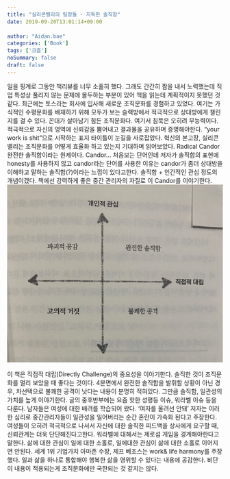 ```yaml
---
title: "실리콘밸리의 팀장들 - 지독한 솔직함"
date: 2019-09-20T13:01:14+09:00

author: "Aidan.bae"
categories: ['Book']
tags: ['크흠']
noSummary: false
draft: false
---
```


일을 핑계로 그동안 책리뷰를 너무 소홀히 했다.
그래도 간간히 짬을 내서 노력했는데
직업 특성상 풀리지 않는 문제에 몰두하는 부분이 있어
책을 읽는데 계획적이지 못했던 것 같다.
최근에는 토스라는 회사에 입사해 새로운 조직문화를 경험하고 있었다. 여기는 가식적인 수평문화를 배재하기 위해 모두가 보는 슬랙방에서 적극적으로 상대방에게 챌린지를 걸 수 있다. 꼰대가 살아남기 힘든 조직문화다. 여기서 침묵은 오히려 무능력이다. 적극적으로 자신의 영역에 신뢰감을 뿜어내고 결과물을 공유하며 증명해야한다.
“your work is shit”으로 시작하는 표지 타이틀이 눈길을 사로잡았다.
혁신의 본고장, 실리콘밸리는 조직문화를 어떻게 효율화 하고 있는지 기대하며 읽어보았다.
Radical Candor
완전한 솔직함이라는 원제이다. Candor… 처음보는 단어인데 저자가 솔직함의 표현에 honesty를 사용하지 않고 candor라는 단어를 사용한 이유는 candor가 좀더 상대방을 이해하고 말하는 솔직함(?)이라는 느낌이 있다고한다. 솔직함 + 인간적인 관심 정도의 개념이겠다.
책에선 강력하게 좋은 중간 관리자의 자질로 이 Candor를 이야기한다.
![hoho](down.jpeg)

이 책은 직접적 대립(Directly Challenge)의 중요성을 이야기한다.
솔직한 것이 조직문화를 멀리 보았을 때 좋다는 것이다.
4분면에서 완전한 솔직함을 발휘할 상황이 아닌 경우, 차선택으로
불쾌한 공격이 낫다는 내용이 분명히 적혀있다.
그만큼 솔직함, 일관성의 가치를 높게 이야기한다.
글의 중후반부에는 요즘 핫한 성평등 이슈, 워라벨 이슈 등을 다룬다.
남자들은 여성에 대한 배려를 학습되어 왔다. ‘여자를 울려선 안돼’
저자는 이러한 심리로 중간관리자들이 일관성을 일어버리는 순간 혼란이 가속화 된다고 주장한다.
여성들이 오히려 적극적으로 나서서 자신에 대한 솔직한 피드백을 상사에게 요구할 때,
신뢰관계는 더욱 단단해진다고한다.
워라벨에 대해서는 제로섬 게임을 경계해야한다고 말한다.
삶에 대한 관심이 일에 대한 소홀로, 일에대한 관심이 삶에 대한 소홀로 이어지면 안된다. 세계 1위 기업가치 아마존 수장, 제프 베조스는 work& life harmony를 주장했다.
일과 삶을 하나로 통합해야 행복한 삶을 영위할 수 있다는 내용에 공감한다.
비단 이 내용이 적용되는게 조직문화에만 국한되는 것 같지는 않다.

